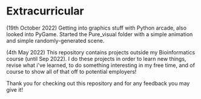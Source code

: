 # Extracurricular

(19th October 2022)
Getting into graphics stuff with Python arcade, also looked into PyGame. Started the Pure_visual folder with a simple animation and simple randomly-generated scene.

(4th May 2022)
This repository contains projects outside my Bioinformatics course (until Sep 2022).
I do these projects in order to learn new things, revise what i've learned, to do
something interesting in my free time, and of course to show all of that off to
potential employers!

Thank you for checking out this repository and for any feedback you may give it!
